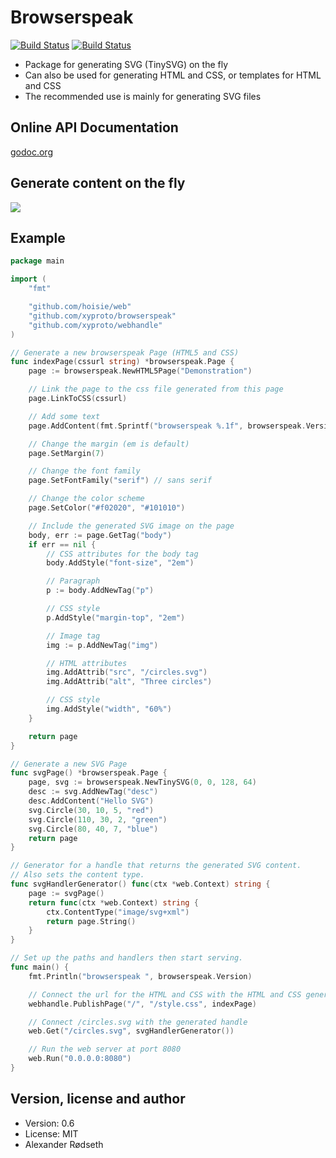 Browserspeak
============

[![Build Status](https://travis-ci.org/xyproto/browserspeak.svg?branch=master)](https://travis-ci.org/xyproto/browserspeak)
[![Build Status](https://drone.io/github.com/xyproto/browserspeak/status.png)](https://drone.io/github.com/xyproto/browserspeak/latest)

* Package for generating SVG (TinySVG) on the fly
* Can also be used for generating HTML and CSS, or templates for HTML and CSS
* The recommended use is mainly for generating SVG files

Online API Documentation
------------------------

[godoc.org](http://godoc.org/github.com/xyproto/browserspeak)

Generate content on the fly
---------------------------

<img src="https://raw.github.com/xyproto/browserspeak/master/img/inbrowser.png">

Example
-------

```go
package main

import (
	"fmt"

	"github.com/hoisie/web"
	"github.com/xyproto/browserspeak"
	"github.com/xyproto/webhandle"
)

// Generate a new browserspeak Page (HTML5 and CSS)
func indexPage(cssurl string) *browserspeak.Page {
	page := browserspeak.NewHTML5Page("Demonstration")

	// Link the page to the css file generated from this page
	page.LinkToCSS(cssurl)

	// Add some text
	page.AddContent(fmt.Sprintf("browserspeak %.1f", browserspeak.Version))

	// Change the margin (em is default)
	page.SetMargin(7)

	// Change the font family
	page.SetFontFamily("serif") // sans serif

	// Change the color scheme
	page.SetColor("#f02020", "#101010")

	// Include the generated SVG image on the page
	body, err := page.GetTag("body")
	if err == nil {
		// CSS attributes for the body tag
		body.AddStyle("font-size", "2em")

		// Paragraph
		p := body.AddNewTag("p")

		// CSS style
		p.AddStyle("margin-top", "2em")

		// Image tag
		img := p.AddNewTag("img")

		// HTML attributes
		img.AddAttrib("src", "/circles.svg")
		img.AddAttrib("alt", "Three circles")

		// CSS style
		img.AddStyle("width", "60%")
	}

	return page
}

// Generate a new SVG Page
func svgPage() *browserspeak.Page {
	page, svg := browserspeak.NewTinySVG(0, 0, 128, 64)
	desc := svg.AddNewTag("desc")
	desc.AddContent("Hello SVG")
	svg.Circle(30, 10, 5, "red")
	svg.Circle(110, 30, 2, "green")
	svg.Circle(80, 40, 7, "blue")
	return page
}

// Generator for a handle that returns the generated SVG content.
// Also sets the content type.
func svgHandlerGenerator() func(ctx *web.Context) string {
	page := svgPage()
	return func(ctx *web.Context) string {
		ctx.ContentType("image/svg+xml")
		return page.String()
	}
}

// Set up the paths and handlers then start serving.
func main() {
	fmt.Println("browserspeak ", browserspeak.Version)

	// Connect the url for the HTML and CSS with the HTML and CSS generated from indexPage
	webhandle.PublishPage("/", "/style.css", indexPage)

	// Connect /circles.svg with the generated handle
	web.Get("/circles.svg", svgHandlerGenerator())

	// Run the web server at port 8080
	web.Run("0.0.0.0:8080")
}
```

Version, license and author
---------------------------

* Version: 0.6
* License: MIT
* Alexander Rødseth

